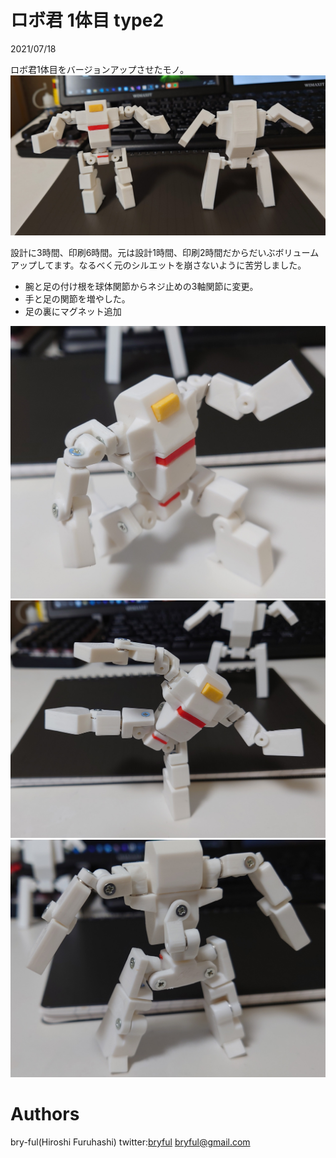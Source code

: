 ﻿# ロボ君 1体目 type2
2021/07/18<br>

ロボ君1体目をバージョンアップさせたモノ。<br>
![r1t2_01.jpg](r1t2_01.jpg)<br>

設計に3時間、印刷6時間。元は設計1時間、印刷2時間だからだいぶボリュームアップしてます。なるべく元のシルエットを崩さないように苦労しました。

* 腕と足の付け根を球体関節からネジ止めの3軸関節に変更。
* 手と足の関節を増やした。
* 足の裏にマグネット追加

![r1t2_02.jpg](r1t2_02.jpg)<br>
![r1t2_03.jpg](r1t2_03.jpg)<br>
![r1t2_04.jpg](r1t2_04.jpg)<br>


# Authors

bry-ful(Hiroshi Furuhashi)
twitter:[bryful](https://twitter.com/bryful)
bryful@gmail.com


